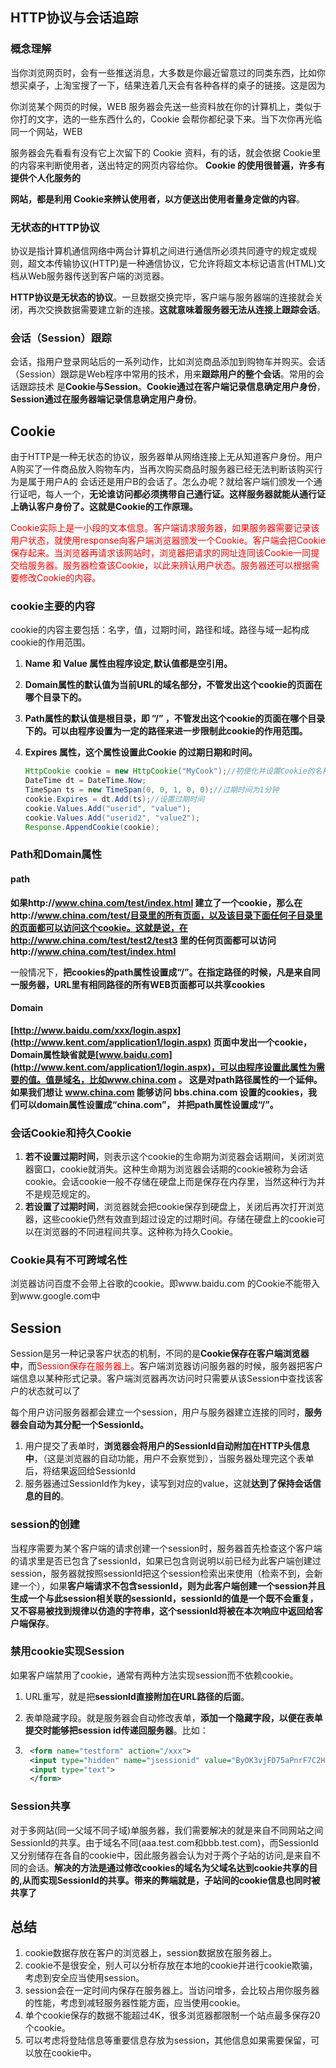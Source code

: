 ## HTTP协议与会话追踪

### 概念理解

当你浏览网页时，会有一些推送消息，大多数是你最近留意过的同类东西，比如你想买桌子，上淘宝搜了一下，结果连着几天会有各种各样的桌子的链接。这是因为

你浏览某个网页的时候，WEB 服务器会先送一些资料放在你的计算机上，类似于你打的文字，选的一些东西什么的，Cookie 会帮你都纪录下来。当下次你再光临同一个网站，WEB

服务器会先看看有没有它上次留下的 Cookie 资料，有的话，就会依据 Cookie里的内容来判断使用者，送出特定的网页内容给你。 **Cookie 的使用很普遍，许多有提供个人化服务的**

**网站，都是利用 Cookie来辨认使用者，以方便送出使用者量身定做的内容**。

### 无状态的HTTP协议

协议是指计算机通信网络中两台计算机之间进行通信所必须共同遵守的规定或规则，超文本传输协议(HTTP)是一种通信协议，它允许将超文本标记语言(HTML)文档从Web服务器传送到客户端的浏览器。

**HTTP协议是无状态的协议**。一旦数据交换完毕，客户端与服务器端的连接就会关闭，再次交换数据需要建立新的连接。**这就意味着服务器无法从连接上跟踪会话**。

### 会话（Session）跟踪

会话，指用户登录网站后的一系列动作，比如浏览商品添加到购物车并购买。会话（Session）跟踪是Web程序中常用的技术，用来**跟踪用户的整个会话**。常用的会话跟踪技术 是**Cookie与Session**。**Cookie通过在客户端记录信息确定用户身份**，**Session通过在服务器端记录信息确定用户身份**。

## Cookie

 由于HTTP是一种无状态的协议，服务器单从网络连接上无从知道客户身份。用户A购买了一件商品放入购物车内，当再次购买商品时服务器已经无法判断该购买行为是属于用户A的 会话还是用户B的会话了。怎么办呢？就给客户端们颁发一个通行证吧，每人一个，**无论谁访问都必须携带自己通行证。这样服务器就能从通行证上确认客户身份了。这就是Cookie的工作原理。**

 <font color=red>Cookie实际上是一小段的文本信息。客户端请求服务器，如果服务器需要记录该用户状态，就使用response向客户端浏览器颁发一个Cookie。客户端会把Cookie保存起来。当浏览器再请求该网站时，浏览器把请求的网址连同该Cookie一同提交给服务器。服务器检查该Cookie，以此来辨认用户状态。服务器还可以根据需要修改Cookie的内容。</font>

### cookie主要的内容

cookie的内容主要包括：名字，值，过期时间，路径和域。路径与域一起构成cookie的作用范围。

1. **Name 和 Value 属性由程序设定,默认值都是空引用。**

2. **Domain属性的默认值为当前URL的域名部分，不管发出这个cookie的页面在哪个目录下的。**

3. **Path属性的默认值是根目录，即 ”/” ，不管发出这个cookie的页面在哪个目录下的。可以由程序设置为一定的路径来进一步限制此cookie的作用范围。**

4. **Expires 属性，这个属性设置此Cookie 的过期日期和时间。**

	```java
	HttpCookie cookie = new HttpCookie("MyCook");//初使化并设置Cookie的名称
	DateTime dt = DateTime.Now;
	TimeSpan ts = new TimeSpan(0, 0, 1, 0, 0);//过期时间为1分钟
	cookie.Expires = dt.Add(ts);//设置过期时间
	cookie.Values.Add("userid", "value");
	cookie.Values.Add("userid2", "value2");
	Response.AppendCookie(cookie);
	```

### Path和Domain属性

#### path

**如果http://www.china.com/test/index.html 建立了一个cookie，那么在http://www.china.com/test/目录里的所有页面，以及该目录下面任何子目录里的页面都可以访问这个cookie。这就是说，在http://www.china.com/test/test2/test3 里的任何页面都可以访问http://www.china.com/test/index.html**

一般情况下，**把cookies的path属性设置成“/”。在指定路径的时候，凡是来自同一服务器，URL里有相同路径的所有WEB页面都可以共享cookies**

#### Domain

 **[http://www.baidu.com/xxx/login.aspx](http://www.kent.com/application1/login.aspx) 页面中发出一个cookie，Domain属性缺省就是[www.baidu.com](http://www.kent.com/application1/login.aspx)，可以由程序设置此属性为需要的值。值是域名，比如www.china.com 。 这是对path路径属性的一个延伸。如果我们想让 www.china.com 能够访问 bbs.china.com 设置的cookies，我们可以domain属性设置成“china.com”， 并把path属性设置成“/”。**

### 会话Cookie和持久Cookie

1. **若不设置过期时间**，则表示这个cookie的生命期为浏览器会话期间，关闭浏览器窗口，cookie就消失。这种生命期为浏览器会话期的cookie被称为会话cookie。会话cookie一般不存储在硬盘上而是保存在内存里，当然这种行为并不是规范规定的。
2. **若设置了过期时间**，浏览器就会把cookie保存到硬盘上，关闭后再次打开浏览器，这些cookie仍然有效直到超过设定的过期时间。存储在硬盘上的cookie可以在浏览器的不同进程间共享。这种称为持久Cookie。 

### Cookie具有不可跨域名性

浏览器访问百度不会带上谷歌的cookie。即www.baidu.com 的Cookie不能带入到www.google.com中

## Session

 Session是另一种记录客户状态的机制，不同的是**Cookie保存在客户端浏览器中**，而<font color=red>Session保存在服务器上</font>。客户端浏览器访问服务器的时候，服务器把客户端信息以某种形式记录。客户端浏览器再次访问时只需要从该Session中查找该客户的状态就可以了

每个用户访问服务器都会建立一个session，用户与服务器建立连接的同时，**服务器会自动为其分配一个SessionId。**

1. 用户提交了表单时，**浏览器会将用户的SessionId自动附加在HTTP头信息中**，（这是浏览器的自动功能，用户不会察觉到），当服务器处理完这个表单后，将结果返回给SessionId
2. 服务器通过SessionId作为key，读写到对应的value，这就**达到了保持会话信息的目的**。

### session的创建

当程序需要为某个客户端的请求创建一个session时，服务器首先检查这个客户端的请求里是否已包含了sessionId，如果已包含则说明以前已经为此客户端创建过session，服务器就按照sessionId把这个session检索出来使用（检索不到，会新建一个），如果**客户端请求不包含sessionId，则为此客户端创建一个session并且生成一个与此session相关联的sessionId，sessionId的值是一个既不会重复，又不容易被找到规律以仿造的字符串，这个sessionId将被在本次响应中返回给客户端保存**。

### 禁用cookie实现Session

如果客户端禁用了cookie，通常有两种方法实现session而不依赖cookie。

1. URL重写，就是把**sessionId直接附加在URL路径的后面**。

2. 表单隐藏字段。就是服务器会自动修改表单，**添加一个隐藏字段，以便在表单提交时能够把session id传递回服务器**。比如： 

3. ```xml
	<form name="testform" action="/xxx"> 
	<input type="hidden" name="jsessionid" value="ByOK3vjFD75aPnrF7C2HmdnV6QZcEbzWoWiBYEnLerjQ99zWpBng!-145788764"> 
	<input type="text"> 
	</form> 
	```

### Session共享

对于多网站(同一父域不同子域)单服务器，我们需要解决的就是来自不同网站之间SessionId的共享。由于域名不同(aaa.test.com和bbb.test.com)，而SessionId又分别储存在各自的cookie中，因此服务器会认为对于两个子站的访问,是来自不同的会话。**解决的方法是通过修改cookies的域名为父域名达到cookie共享的目的,从而实现SessionId的共享。带来的弊端就是，子站间的cookie信息也同时被共享了**

## 总结

1. cookie数据存放在客户的浏览器上，session数据放在服务器上。
2. cookie不是很安全，别人可以分析存放在本地的cookie并进行cookie欺骗，考虑到安全应当使用session。
3. session会在一定时间内保存在服务器上。当访问增多，会比较占用你服务器的性能，考虑到减轻服务器性能方面，应当使用cookie。
4. 单个cookie保存的数据不能超过4K，很多浏览器都限制一个站点最多保存20个cookie。
5. 可以考虑将登陆信息等重要信息存放为session，其他信息如果需要保留，可以放在cookie中。

